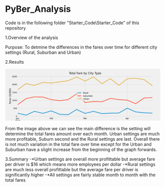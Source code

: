 # PyBer_Analysis
Code is in the following folder "Starter_Code\Starter_Code" of this repository

1.Overview of the analysis

Purpose: To detmine the differences in the fares over time for different city settings (Rural, Suburban and Urban)

2.Results

 ![This is an image](https://github.com/chrisagordon/PyBer_Analysis/blob/ed6e17167ff393d8b498515228515cbfb35ffec5/Starter_Code/Starter_Code/Analysis/PyBer_fare_summary.png)

From the image above we can see the main difference is the setting will determine the total fares amount over each month. Urban settings are much more profitable, Suburn second and the Rural settings are last. 
Overall there is not much variation in the total fare over time except for the Urban and Suburban have a slight increase from the beginning of the graph forwards. 

3.Summary
-*Urban settings are overall more profittable but average fare per driver is $16 which means more employees per dollar
-*Rural settings are much less overall profittable but the average fare per driver is significantly higher
-*All settings are fairly stable month to month with the total fares
